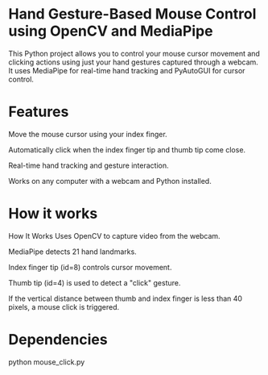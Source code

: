# Hand Gesture-Based Mouse Control using OpenCV and MediaPipe
This Python project allows you to control your mouse cursor movement and clicking actions using just your hand gestures captured through a webcam. It uses MediaPipe for real-time hand tracking and PyAutoGUI for cursor control.

# Features
Move the mouse cursor using your index finger.

Automatically click when the index finger tip and thumb tip come close.

Real-time hand tracking and gesture interaction.

Works on any computer with a webcam and Python installed.

# How it works

How It Works
Uses OpenCV to capture video from the webcam.

MediaPipe detects 21 hand landmarks.

Index finger tip (id=8) controls cursor movement.

Thumb tip (id=4) is used to detect a "click" gesture.

If the vertical distance between thumb and index finger is less than 40 pixels, a mouse click is triggered.

# Dependencies

python mouse_click.py


